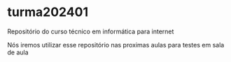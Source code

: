 # turma202401
Repositório do curso técnico em informática para internet

Nós iremos utilizar esse repositório nas proximas aulas para testes em sala de aula 
